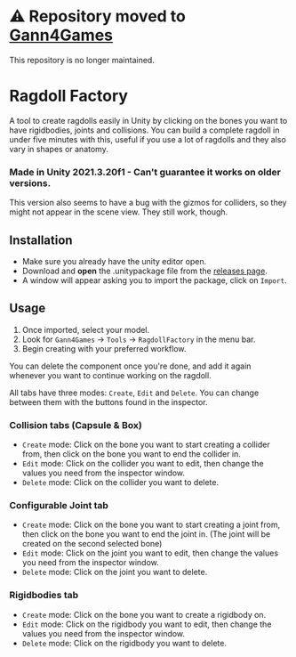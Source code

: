 # ⚠️ Repository moved to [Gann4Games](https://github.com/gann4games/com.gann4games.ragdollfactory)
This repository is no longer maintained.

# Ragdoll Factory
A tool to create ragdolls easily in Unity by clicking on the bones you want to have rigidbodies, joints and collisions.
You can build a complete ragdoll in under five minutes with this, useful if you use a lot of ragdolls and they also vary in shapes or anatomy.

### Made in Unity 2021.3.20f1 - Can't guarantee it works on older versions.
This version also seems to have a bug with the gizmos for colliders, so they might not appear in the scene view. They still work, though.

## Installation
* Make sure you already have the unity editor open.
* Download and **open** the .unitypackage file from the [releases page](https://github.com/Gann4Life/RagdollFactory/releases).
* A window will appear asking you to import the package, click on `Import`.

## Usage
1. Once imported, select your model.
2. Look for `Gann4Games` -> `Tools` -> `RagdollFactory` in the menu bar.
3. Begin creating with your preferred workflow.

You can delete the component once you're done, and add it again whenever you want to continue working on the ragdoll.

All tabs have three modes: `Create`, `Edit` and `Delete`. You can change between them with the buttons found in the inspector.

### Collision tabs (Capsule & Box)
* `Create` mode: Click on the bone you want to start creating a collider from, then click on the bone you want to end the collider in.
* `Edit` mode: Click on the collider you want to edit, then change the values you need from the inspector window.
* `Delete` mode: Click on the collider you want to delete.
### Configurable Joint tab
* `Create` mode: Click on the bone you want to start creating a joint from, then click on the bone you want to end the joint in. (The joint will be created on the second selected bone)
* `Edit` mode: Click on the joint you want to edit, then change the values you need from the inspector window.
* `Delete` mode: Click on the joint you want to delete.
### Rigidbodies tab
* `Create` mode: Click on the bone you want to create a rigidbody on.
* `Edit` mode: Click on the rigidbody you want to edit, then change the values you need from the inspector window.
* `Delete` mode: Click on the rigidbody you want to delete.
